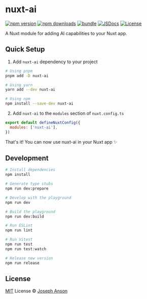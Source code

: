 # nuxt-ai

[![npm version][npm-version-src]][npm-version-href]
[![npm downloads][npm-downloads-src]][npm-downloads-href]
[![bundle][bundle-src]][bundle-href]
[![JSDocs][jsdocs-src]][jsdocs-href]
[![License][license-src]][license-href]

A Nuxt module for adding AI capabilities to your Nuxt app.

## Quick Setup

1. Add `nuxt-ai` dependency to your project

```bash
# Using pnpm
pnpm add -D nuxt-ai

# Using yarn
yarn add --dev nuxt-ai

# Using npm
npm install --save-dev nuxt-ai
```

2. Add `nuxt-ai` to the `modules` section of `nuxt.config.ts`

```js
export default defineNuxtConfig({
  modules: ['nuxt-ai'],
})
```

That's it! You can now use nuxt-ai in your Nuxt app ✨

## Development

```bash
# Install dependencies
npm install

# Generate type stubs
npm run dev:prepare

# Develop with the playground
npm run dev

# Build the playground
npm run dev:build

# Run ESLint
npm run lint

# Run Vitest
npm run test
npm run test:watch

# Release new version
npm run release
```

## License

[MIT](./LICENSE) License © [Joseph Anson](https://github.com/josephanson)

<!-- Badges -->

[npm-version-src]: https://img.shields.io/npm/v/nuxt-ai?style=flat&colorA=080f12&colorB=1fa669
[npm-version-href]: https://npmjs.com/package/nuxt-ai
[npm-downloads-src]: https://img.shields.io/npm/dm/nuxt-ai?style=flat&colorA=080f12&colorB=1fa669
[npm-downloads-href]: https://npmjs.com/package/nuxt-ai
[bundle-src]: https://img.shields.io/bundlephobia/minzip/nuxt-ai?style=flat&colorA=080f12&colorB=1fa669&label=minzip
[bundle-href]: https://bundlephobia.com/result?p=nuxt-ai
[license-src]: https://img.shields.io/github/license/josephanson/nuxt-ai.svg?style=flat&colorA=080f12&colorB=1fa669
[license-href]: https://github.com/josephanson/nuxt-ai/blob/main/LICENSE
[jsdocs-src]: https://img.shields.io/badge/jsdocs-reference-080f12?style=flat&colorA=080f12&colorB=1fa669
[jsdocs-href]: https://www.jsdocs.io/package/nuxt-ai
